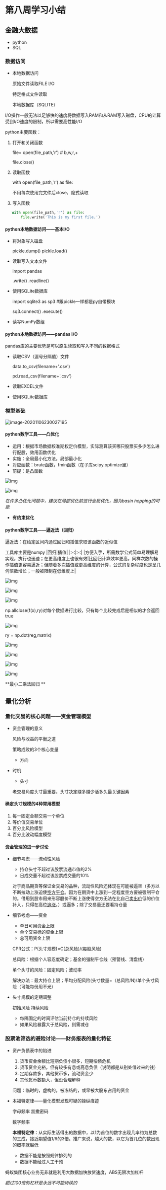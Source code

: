 # 第八周学习小结

## 金融大数据

* python
* SQL

### 数据访问

* 本地数据访问

  原始文件读取FILE I/O

  特定格式文件读取

  本地数据库（SQLITE）

I/O操作一般无法以足够快的速度将数据写入RAM和从RAM写入磁盘，CPU的计算受到I/O速度的限制，所以需要高性能I/O

python主要函数：

1. 打开和关闭函数

   file= open(file_path,'r')  # b,w,r,+

   file.close()

2. 读取函数

   with open(file_path,'r') as file:

   不用每次使用完文件后close，隐式读取

3. 写入函数
```python
   with open(file_path,'r') as file:
       file.write('This is my first file.')
```
#### python本地数据访问——基本I/O

* 将对象写入磁盘

  pickle.dump()   pickle.load()

* 读取写入文本文件

  import pandas

  .write()    .readline()

* 使用SQLite数据库

  import sqlite3 as sp3 #跟pickle一样都是py自带模块

  sq3.connect()      .execute()

* 读写NumPy数组

#### python本地数据访问——pandas I/O

pandas库的主要优势是可以原生读取和写入不同的数据格式

* 读取CSV（逗号分隔值）文件

  data.to_csv(filename+'.csv')

  pd.read_csv(filename+'.csv')

* 读取EXCEL文件

* 使用SQLite数据库

### 模型基础

![image-20201106230027195](C:\Users\Administrator\AppData\Roaming\Typora\typora-user-images\image-20201106230027195.png)

#### python数学工具——凸优化

* 运用：根据市场数据校准期权定价模型，实际测算该买哪只股票买多少怎么进行配股，效用函数优化
* 实施：全局最小化方法，局部最小化
* 对应函数：brute函数，fmin函数（在子库scipy.optimize里）
* 前提：是凸函数

![img](https://qn-st0.yuketang.cn/FnAh0cMuiR9qUrwbDzDeDaIOl7tD) 

![img](https://qn-st0.yuketang.cn/FjmsA6p1I4TVH6KqNhbNRiWycxaY) 

*在许多凸优化问题中，建议在局部优化前进行全局优化，因为basin hopping的可能*

* **有约束优化**

#### python数学工具——逼近法（回归）

逼近法：在给定区间内通过回归和插值求取该函数的近似值

工具库主要是numpy
|回归|插值|
|:-:|:-:|
|方便入手，所需数学公式简单易理解易实现，执行也迅速；在更高维度上也很有效|比回归计算效率更高，同样次数的操作插值更容易逼近；但随着多次插值或更高维度的计算，公式的复杂程度也是呈几何倍数增长；一般被限制在低维度上|

![img](https://qn-st0.yuketang.cn/Fm9ScyzKpG9h80ZpKNpXXTebHcRV)

 ![img](https://qn-st0.yuketang.cn/FhkyEIYYJy5uwf10QuoFQTDuU4HM) 

![img](https://qn-st0.yuketang.cn/FjejhZghkULPL5YpgwNO4B0FhC1F) 

np.allclose(f(x),ry)对每个数据进行比较，只有每个比较完成后是相似的才会返回true

![img](https://qn-st0.yuketang.cn/Fk1aASCbS6v8CW51e4NwNA1hsB6S) 

ry = np.dot(reg,matrix)

![img](https://qn-st0.yuketang.cn/Fra_rcae1265I_Iha5jaZhA5s_KM)

![img](https://qn-st0.yuketang.cn/Foi-sOnkhbg41QB1evpN7BoWKzVt)

![img](https://qn-st0.yuketang.cn/Fr5K9nuvXQh2zz9PmQ6Nqr_emeXX)

![img](https://qn-st0.yuketang.cn/FtVif6ZdGkINJRw1BsAP_pGAlnxe)

**最小二乘法回归 **



## 量化分析

### 量化交易的核心问题——资金管理模型

* 资金管理的意义

  风险与收益的平衡之道

  策略成败的3个核心变量
  
  * 方向
* 时机
  * 头寸
  
  老交易角度头寸最重要，头寸决定赚多赚少活多久最关键因素

#### 确定头寸规模的4种常用模型

1. 每一固定金额交易一个单位
2. 等价值交易单位
3. 百分比风险模型
4. 百分比波动幅度模型

#### 资金管理的进一步讨论

* 细节考虑——流动性风险

  * 持仓头寸不超过该股票流通市值的2%
  * 日成交量不超过该股票成交量的10%

  对于商品期货等保证金交易的品种，流动性风险还体现在可能被逼空（多方以不断拉动上涨迫使[空方](https://baike.baidu.com/item/空方/7487401)[平仓](https://baike.baidu.com/item/平仓/306982)。因为在期货中上涨到一定程度空方要被强制平仓的。借用到股市用来形容股价不断上涨使得空方无法在比自己[卖出价](https://baike.baidu.com/item/卖出价/10877801)低的价位补入，只得在高位[追涨](https://baike.baidu.com/item/追涨/3069921)。）或逼多；除了交易量还要看持仓量

* 细节考虑——资金

  * 单日可用资金上限
  * 单个交易标的资金上限
  * 总可用资金上限

  CPR公式：P(头寸规模)=C(总风险)/(每股风险)

  总风险：根据个人容忍度确定；基金的强制平仓线（预警线、清盘线）

  单个头寸的风险：固定风险；波动率

  解决办法：最大持仓上限；平均分配风险(头寸数量=（总风险/N)/单个头寸风险（可能每份用不光）

* 头寸规模的定期调整

  初始风险        持续风险

  * 每隔固定的时间评估当前持仓的持续风险
  * 如果风险暴露大于总风险，则需减仓

### 股票池筛选的避险讨论——财务报表的量化特征

* 资产负债表中的陷进

  1. 货币资金余额比短期负债小很多，短期偿债危机
  2. 货币资金充裕，但有较多有息或高息负债（说明都是从别处借过来的钱）
  3. 定期存款多，其他货币多，流动资金少
  4. 其他货币数额大，但没合理解释

  问题：临时的，虚构的，被冻结的，或早被大股东占用的资金

* 本福特定律——量化模型发现可疑的操纵痕迹

  字母频率 凯撒密码

  数字频率

  **本福特定律**：从实际生活得出的数据中，以1为首位的数字出现几率约为总数的三成，接近期望值1/9的3倍。推广来说，越大的数，以它为首几位的数出现的概率就越低

  * 数据不能是按照规律排列的
  * 数据不能经过人工干预

蚂蚁集团核心业务无非就是利用大数据加快放贷速度，ABS无限次加杠杆

*超过100倍的杠杆是永远不可能持续的*
